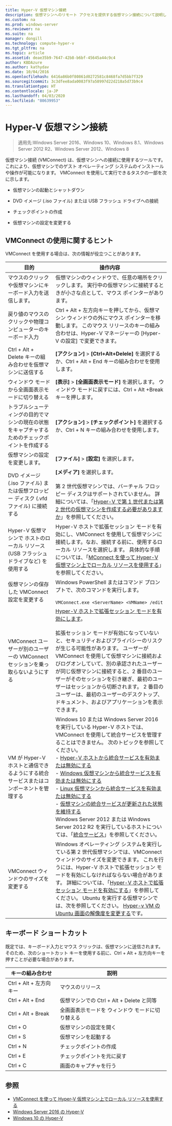 ```yaml
---
title: Hyper-V 仮想マシン接続
description: 仮想マシンへのリモート アクセスを提供する仮想マシン接続について説明します。 仮想マシンへの Ctrl-Alt-Delete の送信など、一般的なタスクの実行方法に関する詳細が含まれます。
ms.custom: na
ms.prod: windows-server
ms.reviewer: na
ms.suite: na
manager: dongill
ms.technology: compute-hyper-v
ms.tgt_pltfrm: na
ms.topic: article
ms.assetid: deae35b9-7647-42b8-b6bf-45645a44c9c4
author: KBDAzure
ms.author: kathydav
ms.date: 10/04/2016
ms.openlocfilehash: 6416a86b0f80861d0272581c8468fa7d5bb7f329
ms.sourcegitcommit: 3c3dfee8ada0083f97a58997d22d218a5d73b9c4
ms.translationtype: HT
ms.contentlocale: ja-JP
ms.lasthandoff: 04/03/2020
ms.locfileid: "80639953"
---
```

# <a name="hyper-v-virtual-machine-connection"></a>Hyper-V 仮想マシン接続

>適用先:Windows Server 2016、Windows 10、Windows 8.1、Windows Server 2012 R2、Windows Server 2012、Windows 8

仮想マシン接続 \(VMConnect\) は、仮想マシンへの接続に使用するツールです。これにより、仮想マシンでのゲスト オペレーティング システムのインストールや操作が可能になります。 VMConnect を使用して実行できるタスクの一部を次に示します。  
  
-   仮想マシンの起動とシャットダウン  
  
-   DVD イメージ \(.iso ファイル\) または USB フラッシュ ドライブへの接続  
  
-   チェックポイントの作成  
  
-   仮想マシンの設定を変更する  
    
## <a name="tips-for-using-vmconnect"></a>VMConnect の使用に関するヒント  
VMConnect を使用する場合は、次の情報が役立つことがあります。  
  
|目的|操作内容|  
|---------------|------------|  
|マウスのクリックや仮想マシンにキーボード入力を送信します。|仮想マシンのウィンドウで、任意の場所をクリックします。 実行中の仮想マシンに接続するときが小さな点として、マウス ポインターがあります。|  
|戻り値のマウスのクリックや物理コンピューターのキーボード入力|Ctrl \+ Alt \+ 左方向キーを押してから、仮想マシン ウィンドウの外にマウス ポインターを移動します。 このマウス リリースのキーの組み合わせは、Hyper\-V マネージャーの [Hyper\-V の設定] で変更できます。|  
|Ctrl \+ Alt \+ Delete キーの組み合わせを仮想マシンに送信する|**[アクション]**  >  **[Ctrl\+Alt\+Delele]** を選択するか、Ctrl \+ Alt \+ End キーの組み合わせを使用します。|  
|ウィンドウ モードから全画面表示モードに切り替える|**[表示]**  >  **[全画面表示モード]** を選択します。 ウィンドウ モードに戻すには、Ctrl \+ Alt \+Break キーを押します。|  
|トラブルシューティングの目的でマシンの現在の状態をキャプチャするためのチェックポイントを作成する|**[アクション]**  >  **[チェックポイント]** を選択するか、Ctrl \+ N キーの組み合わせを使用します。|  
|仮想マシンの設定を変更します。|**[ファイル]**  >  **[設定]** を選択します。|  
|DVD イメージ \(.iso ファイル\) または仮想フロッピー ディスク \(.vfd ファイル\) に接続する|**[メディア]** を選択します。<br /><br />第 2 世代仮想マシンでは、バーチャル フロッピー ディスクはサポートされていません。 詳細については、「[Hyper-V で第 1 世代または第 2 世代の仮想マシンを作成する必要がありますか](../plan/Should-I-create-a-generation-1-or-2-virtual-machine-in-Hyper-V.md)」を参照してください。|  
|Hyper\-V 仮想マシンで ホストのローカル リソース (USB フラッシュ ドライブなど) を使用する|Hyper-V ホストで拡張セッション モードを有効にし、VMConnect を使用して仮想マシンに接続します。なお、接続する前に、使用するローカル リソースを選択します。 具体的な手順については、「[MConnect を使って Hyper\-V 仮想マシン上でローカル リソースを使用する](Use-local-resources-on-Hyper-V-virtual-machine-with-VMConnect.md)」を参照してください。|  
|仮想マシンの保存した VMConnect 設定を変更する|Windows PowerShell またはコマンド プロンプトで、次のコマンドを実行します。<br /><br />`VMConnect.exe <ServerName> <VMName> /edit`|  
|VMConnect ユーザーが別のユーザーの VMConnect セッションを乗っ取らないようにする|[Hyper-V ホストで拡張セッション モードを有効にします](Use-local-resources-on-Hyper-V-virtual-machine-with-VMConnect.md#turn-on-enhanced-session-mode-on-a-hyper-v-host)。<br /><br />拡張セッション モードが有効になっていないと、セキュリティおよびプライバシーのリスクが生じる可能性があります。 ユーザーが VMConnect を使用して仮想マシンに接続およびログオンしていて、別の承認されたユーザーが同じ仮想マシンに接続すると、2 番目のユーザーがそのセッションを引き継ぎ、最初のユーザーはセッションから切断されます。 2 番目のユーザーは、最初のユーザーのデスクトップ、ドキュメント、およびアプリケーションを表示できます。|
|VM が Hyper-V ホストと通信できるようにする統合サービスまたはコンポーネントを管理する| Windows 10 または Windows Server 2016 を実行している Hyper-V ホストでは、VMConnect を使用して統合サービスを管理することはできません。 次のトピックを参照してください。 <br />- [Hyper-V ホストから統合サービスを有効または無効にする](https://msdn.microsoft.com/virtualization/hyperv_on_windows/user_guide/managing_ics) <br />- [Windows 仮想マシンから統合サービスを有効または無効にする](https://msdn.microsoft.com/virtualization/hyperv_on_windows/user_guide/managing_ics#manage-integration-services-from-guest-os-windows)<br />- [Linux 仮想マシンから統合サービスを有効または無効にする](https://msdn.microsoft.com/virtualization/hyperv_on_windows/user_guide/managing_ics#manage-integration-services-from-guest-os-linux) <br />- [仮想マシンの統合サービスが更新された状態を維持する](https://msdn.microsoft.com/virtualization/hyperv_on_windows/user_guide/managing_ics#integration-service-maintenance)  <br />Windows Server 2012 または Windows Server 2012 R2 を実行しているホストについては、「[統合サービス](https://technet.microsoft.com/library/dn798297(v=ws.11).aspx)」を参照してください。|
|VMConnect ウィンドウのサイズを変更する|Windows オペレーティング システムを実行している第 2 世代仮想マシンでは、VMConnect ウィンドウのサイズを変更できます。 これを行うには、Hyper-V ホストで拡張セッション モードを有効にしなければならない場合があります。 詳細については、「[Hyper-V ホストで拡張セッション モードを有効にする](Use-local-resources-on-Hyper-V-virtual-machine-with-VMConnect.md#turn-on-enhanced-session-mode-on-a-hyper-v-host)」を参照してください。 Ubuntu を実行する仮想マシンでは、次を参照してください。 [Hyper-v VM の Ubuntu 画面の解像度を変更する](https://blogs.msdn.microsoft.com/virtual_pc_guy/2014/09/19/changing-ubuntu-screen-resolution-in-a-hyper-v-vm/)です。|


## <a name="keyboard-shortcuts"></a>キーボード ショートカット  
既定では、キーボード入力とマウス クリックは、仮想マシンに送信されます。 そのため、次のショートカット キーを使用する前に、Ctrl + Alt + 左方向キーを押すことが必要な場合があります。 

|キーの組み合わせ|説明|  
|-------------------|---------------|  
|Ctrl \+ Alt \+ 左方向キー|マウスのリリース|  
|Ctrl \+ Alt \+ End|仮想マシンでの Ctrl \+ Alt \+ Delete と同等|  
|Ctrl \+ Alt \+ Break|全画面表示モードを ウィンドウ モードに切り替える|  
|Ctrl \+ O|仮想マシンの設定を開く|  
|Ctrl \+ S|仮想マシンを起動する|  
|Ctrl \+ N|チェックポイントの作成|  
|Ctrl \+ E|チェックポイントを元に戻す|  
|Ctrl \+ C|画面のキャプチャを行う|  

## <a name="see-also"></a>参照  
-   [VMConnect を使って Hyper-V 仮想マシン上でローカル リソースを使用する](Use-local-resources-on-Hyper-V-virtual-machine-with-VMConnect.md)  
-   [Windows Server 2016 の Hyper-V](../Hyper-V-on-Windows-Server.md)  
-   [Windows 10 の Hyper-V](https://msdn.microsoft.com/virtualization/hyperv_on_windows/windows_welcome)  
  
  
